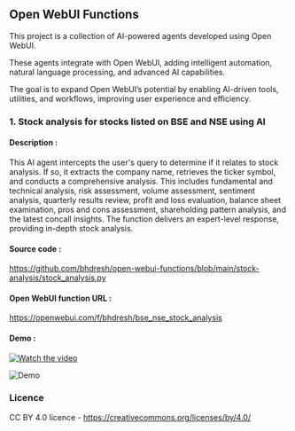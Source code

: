 ## Open WebUI Functions

This project is a collection of AI-powered agents developed using Open WebUI.

These agents integrate with Open WebUI, adding intelligent automation, natural language processing, and advanced AI capabilities.

The goal is to expand Open WebUI’s potential by enabling AI-driven tools, utilities, and workflows, improving user experience and efficiency.


### 1. Stock analysis for stocks listed on BSE and NSE using AI

#### Description :
  This AI agent intercepts the user's query to determine if it relates to stock analysis. If so, it extracts the company name, retrieves the ticker symbol, and conducts a comprehensive analysis. This includes fundamental and technical analysis, risk assessment, volume assessment, sentiment analysis, quarterly results review, profit and loss evaluation, balance sheet examination, pros and cons assessment, shareholding pattern analysis, and the latest concall insights. The function delivers an expert-level response, providing in-depth stock analysis.
#### Source code :
  https://github.com/bhdresh/open-webui-functions/blob/main/stock-analysis/stock_analysis.py
#### Open WebUI function URL :
  https://openwebui.com/f/bhdresh/bse_nse_stock_analysis
#### Demo : 

  [![Watch the video]()](https://www.youtube.com/watch?v=-HvslP5lI7Y)

  
  ![Demo](https://github.com/bhdresh/open-webui-functions/blob/main/stock-analysis/Demo.gif)



  
### Licence
CC BY 4.0 licence - https://creativecommons.org/licenses/by/4.0/
